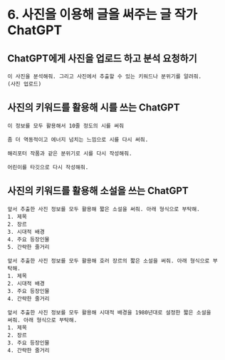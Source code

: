 # 6. 사진을 이용해 글을 써주는 글 작가 ChatGPT

## ChatGPT에게 사진을 업로드 하고 분석 요청하기
```
이 사진을 분석해줘. 그리고 사진에서 추출할 수 있는 키워드나 분위기를 알려줘.
(사진 업로드)
```
## 사진의 키워드를 활용해 시를 쓰는 ChatGPT
```
이 정보를 모두 활용해서 10줄 정도의 시를 써줘
```
```
좀 더 역동적이고 에너지 넘치는 느낌으로 시를 다시 써줘.
```
```
해리포터 작품과 같은 분위기로 시를 다시 작성해줘.
```
```
어린이를 타깃으로 다시 작성해줘.
```

## 사진의 키워드를 활용해 소설을 쓰는 ChatGPT
```
앞서 추출한 사진 정보를 모두 활용해 짧은 소설을 써줘. 아래 형식으로 부탁해.
1. 제목
2. 장르
3. 시대적 배경
4. 주요 등장인물
5. 간략한 줄거리
```
```
앞서 추출한 사진 정보를 모두 활용해 호러 장르의 짧은 소설을 써줘. 아래 형식으로 부
탁해.
1. 제목
2. 시대적 배경
3. 주요 등장인물
4. 간략한 줄거리
```
```
앞서 추출한 사진 정보를 모두 활용해 시대적 배경을 1980년대로 설정한 짧은 소설을
써줘. 아래 형식으로 부탁해.
1. 제목
2. 장르
3. 주요 등장인물
4. 간략한 줄거리
```
